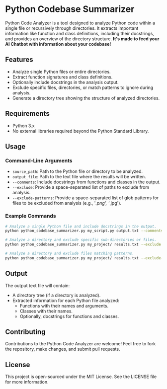 # Python Codebase Summarizer

Python Code Analyzer is a tool designed to analyze Python code within a single file or recursively through directories. It extracts important information like function and class definitions, including their docstrings, and provides an overview of the directory structure.
**It's made to feed your AI Chatbot with information about your codebase!**

## Features

- Analyze single Python files or entire directories.
- Extract function signatures and class definitions.
- Optionally include docstrings in the analysis output.
- Exclude specific files, directories, or match patterns to ignore during analysis.
- Generate a directory tree showing the structure of analyzed directories.

## Requirements

- Python 3.x
- No external libraries required beyond the Python Standard Library.

## Usage

### Command-Line Arguments

- `source_path`: Path to the Python file or directory to be analyzed.
- `output_file`: Path to the text file where the results will be written.
- `--comments`: Include docstrings from functions and classes in the output.
- `--exclude`: Provide a space-separated list of paths to exclude from analysis.
- `--exclude-patterns`: Provide a space-separated list of glob patterns for files to be excluded from analysis (e.g., '*.png', '*.jpg').

### Example Commands

```bash
# Analyze a single Python file and include docstrings in the output.
python python_codebase_summarizer.py my_script.py output.txt --comments

# Analyze a directory and exclude specific sub-directories or files.
python python_codebase_summarizer.py my_project/ results.txt --exclude my_project/tests/ my_project/deprecated.py

# Analyze a directory and exclude files matching patterns.
python python_codebase_summarizer.py my_project/ results.txt --exclude-patterns '*.png' '*.jpg'
```

## Output

The output text file will contain:

* A directory tree (if a directory is analyzed).
* Extracted information for each Python file analyzed:
  * Functions with their names and arguments.
  * Classes with their names.
  * Optionally, docstrings for functions and classes.
 
## Contributing

Contributions to the Python Code Analyzer are welcome! Feel free to fork the repository, make changes, and submit pull requests.

## License

This project is open-sourced under the MIT License. See the LICENSE file for more information.
